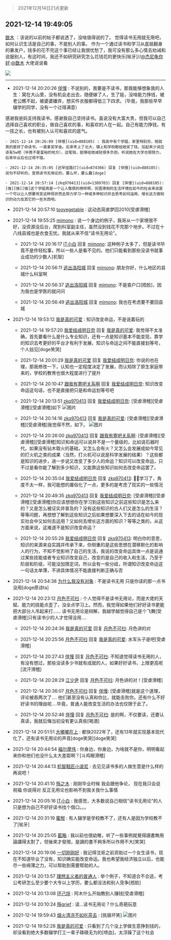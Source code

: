 > 2021年12月14日21点更新
<link rel="stylesheet" href="https://cdn.jsdelivr.net/gh/taotie6/sampleJSON@main/css/photo_show.css">
<meta name="referrer" content="no-referrer" />


 ## 2021-12-14 19:49:05 

 [㪚木](https://www.coolapk.com/feed/32127616?shareKey=ODFjMzIyM2U3M2QxNjFiODg3OTk~) ：该说的以前的帖子都说透了，没啥值得说的了。
觉得读书无用就无用吧，如何认识生活是自己的事，不是别人的事。
作为一个通过读书和学习从底层翻身的暴发户，钱多的花不完这个事已经让我很忧愁了，我可没有那么多心情去劝诫和说服别人，有这时间<!--break-->，我还不如研究研究怎么花钱花的更快乐[呲牙]//<a class="feed-link-uname" href="/u/杰尼龟你好">@杰尼龟你好</a>:<a class="feed-link-uname" href="/u/㪚木">@㪚木</a> 大佬说说看 

<div class="album">
<img class="img-item" src="https://image.coolapk.com/feed/2020/0511/21/1081091_45bad8f3_4880_7713@356x200.gif" />
</div>

 ------- 

- 2021-12-14 20:20:26 [佯慢](uid=888105) : 不说别的，我要是不读书，那我能够想象我的人生：窝在大山里，没有机会走出去，随便嫁了人，生了娃，没啥能力挣钱，被老公瞧不起，被婆婆嫌弃，想买件衣服都得低三下四求。（毕竟，我那些早早辍学的同学，没有一个过得满意）

感谢我爸妈支持我读书，感谢我自己坚持读书。虽说没有大富大贵<!--break-->，但我可以自己选择自己喜欢的职业，做自己喜欢的事，和喜欢的人在一起。自己有能力挣钱，有一技之长，也有被别人认可和喜欢的底气。 

    - 2021-12-14 20:26:09 [佯慢](uid=888105) : 我高中有个学姐，家里特别穷，她就真的是拼了命读书，一直拿奖学金。后来考上了北大，镇上和学校都给她奖了钱，加起来少说应该有5w吧（毕竟不是富裕的地方），这笔钱，能够给她减轻很多负担。听说她在大学也很努力，后来毕业后也过得不错。 

    - 2021-12-14 20:35:05 [迟早挂路灯](uid=874366) 回复 [佯慢](uid=888105): 说句不好听的，宣扬读书无用论的，要么坏，要么蠢[doge] 

    - 2021-12-14 20:57:14 [zkq970413](uid=1309703) 回复 [佯慢](uid=888105): [强][强][强]这个学姐真是一个让人敬佩的榜样啊，穷困潦倒的生活环境在如今的社会来说是一个可以让人想要改变这种现状而去努力学习一种或多种知识并去思考如何运用、增长这方面知识的动力及其它的一些东西吧。 

- 2021-12-14 20:57:10 [toovegetable](uid=2180995) : 这动态简直梦回2010[受虐滑稽] 

- 2021-12-14 19:55:25 [mimono](uid=1302072) : 说一个身边的例子，我哥从一个家境很不好，没资源没后台，爬到科室副主任，虽然没到钱花不完那个地步。不过在十八线县城也是衣食无忧。我就从来不信“读书无用论”。 

    - 2021-12-14 20:16:17 [IT小白](uid=1002886) 回复 [mimono](uid=1302072): 这种例子太多了，但是读书毕竟不是件轻松事，所以一些人是看不见的。他们只能看到那些没读书就事业成功的少数人[机智] 

    - 2021-12-14 20:56:11 [逃出洛阳城](uid=6345748) 回复 [mimono](uid=1302072): 朋友你好，什么地区的县城什么科室啊 

    - 2021-12-14 20:56:37 [逃出洛阳城](uid=6345748) 回复 [mimono](uid=1302072): 不是查户口[捂脸]，因为我也是学医的就问问 

    - 2021-12-14 20:56:49 [逃出洛阳城](uid=6345748) 回复 [mimono](uid=1302072): 我也在考虑要不要回县城 

- 2021-12-14 19:53:12 [我是真的可爱](uid=731138) : 知识改变命运，不是说着玩的 

    - 2021-12-14 19:57:20 [我爱结成明日奈](uid=1772977) 回复 [我是真的可爱](uid=731138): 我觉得不太准确，首先要看什么是什么专业知识，还有一点是知识基本不能变现，靠学的知识去考更好的平台才有利于发展，知识与命运之间不能直接划等号，个人拙见[doge笑哭] 

    - 2021-12-14 20:01:29 [我是真的可爱](uid=731138) 回复 [我爱结成明日奈](uid=1772977): 你说的也在理，那我修改一下，认知也一定程度决定了发展，而认知除了原生家庭带来的，学校的教育也很大程度进行了提升 

    - 2021-12-14 20:10:47 [跟我有寄吧关系啊](uid=3974915) 回复 [我爱结成明日奈](uid=1772977): 知识改变命运这句话，也不是直接把只是和命运划等号吧 

    - 2021-12-14 20:13:51 [zkq970413](uid=1309703) 回复 [我爱结成明日奈](uid=1772977): [受虐滑稽][受虐滑稽][受虐滑稽]如下 ![图片](https://image.coolapk.com/feed/2021/1214/20/1309703_4031_0769_594@1080x588.jpg)

    - 2021-12-14 20:14:16 [zkq970413](uid=1309703) 回复 [我是真的可爱](uid=731138): [受虐滑稽][受虐滑稽][受虐滑稽]我觉得不然，如下。 ![图片](https://image.coolapk.com/feed/2021/1214/20/1309703_4031_0769_594@1080x588.jpg)

    - 2021-12-14 20:26:00 [zkq970413](uid=1309703) 回复 [跟我有寄吧关系啊](uid=3974915): [受虐滑稽][受虐滑稽][受虐滑稽]知识和命运可以说并不是一个量级的，比如说石器时代，如果没有钻木取火的基础，又怎么会有火？又怎么会发展成如今常见的打火机之类的成果（当然，打火机可以说是科学发展的结果）？这些都是知识的进步，进一步说又改变了多少人的命运？知识可以改变命运<!--break-->，只不过是看你能了解到多少知识，又能靠这些知识如何去改变命运罢了。 

    - 2021-12-14 20:35:04 [我爱结成明日奈](uid=1772977) 回复 [zkq970413](uid=1309703): 👌🏻学习了，角度不太一样，我可能想的庸俗化了一点，更多的是考虑了现实的一些情况 

    - 2021-12-14 20:49:35 [zkq970413](uid=1309703) 回复 [我爱结成明日奈](uid=1772977): [受虐滑稽][受虐滑稽][受虐滑稽]你应该想想你在学习到这些知识之前这些知识是怎么来的？又是怎么被证实并普及的？没有这些知识的古人们又是怎么的生活？等等问题，再想想了解到这些知识之后如果想要深入下去的话在如今的现实社会中又如何去运用？又如何去增长这方面的知识？等等之类的<!--break-->，从这方面来说，这难道不是知识改变命运？ 

    - 2021-12-14 20:55:28 [我爱结成明日奈](uid=1772977) 回复 [zkq970413](uid=1309703): 明白你的意思，知识的来源来自实践并传承下来，你侧重的是这些思想在潜移默化的影响人的行为，不知不觉影响了自己的生活，我说的改变命运具体一点是说通过某些技能或者专业知识改变自己，改变的是自己的收入和生活，乃至于阶层和阶级，可能没加限定词，所以会有一些分歧<!--break-->，所谓知识改变命运这一句话太单薄，不讲具体情况不能直接判断正确与否 

- 2021-12-14 20:54:38 [为什么我没有对象](uid=2236988) : 不是读书无用 只是你读的那一点书没用[doge原谅ta] 

- 2021-12-14 20:23:12 [月色不可扫](uid=3639201) : 个人觉得不是读书无用论，而是大佬的天赋、能力的技能点歪了，没全点学习上。然而，我觉得如果他们好好读书更能把大部分人吊起来打......
读书无用论是辩解，我越学越觉得自己是个飞舞[受虐滑稽]只有读书少的人才觉得没用.... 

    - 2021-12-14 20:24:36 [我是真的可爱](uid=731138) 回复 [月色不可扫](uid=3639201): 月色讲的对 

    - 2021-12-14 20:25:56 [月色不可扫](uid=3639201) 回复 [我是真的可爱](uid=731138): 水军头子是吧[受虐滑稽] 

    - 2021-12-14 20:27:43 [佯慢](uid=888105) 回复 [月色不可扫](uid=3639201): 不知道觉得读书无用的人，有没有想过，那些没读多少书就有成就的人，如果好好读书，上限更高呢[流汗滑稽] 

    - 2021-12-14 20:28:29 [江少尹](uid=3524927) 回复 [月色不可扫](uid=3639201): 月色讲的对！[受虐滑稽] 

    - 2021-12-14 20:36:07 [月色不可扫](uid=3639201) 回复 [佯慢](uid=888105): [受虐滑稽]就是这个道理，评论被吞两次了....
他们甚至没有认真和你比，就能击败你。还有什么不好好读书的理由呢....毕竟，普通人能改变生活的办法也仅限于此了。 

    - 2021-12-14 20:52:46 [佯慢](uid=888105) 回复 [月色不可扫](uid=3639201): 是的啊，不仅要读，还要认真读，我就后悔当初没有更认真些[喝酒] 

- 2021-12-14 20:51:51 [大嘟嘟在上](uid=4316956) : 都快2022年了，还有13年就实现基本现代化了，还有读书无用论的声音[doge笑哭][doge笑哭] 

- 2021-12-14 20:44:54 [福尔摩伟](uid=1181167) : 你身边，你身边，为啥就不是你，明明看起来你和他们也没什么太大差距啊？[斗鸡眼滑稽] 

- 2021-12-14 20:44:13 [机智鞋匠小波尼](uid=844076) : 去见见读书多的人做生意是什么样的再说吧！ 

- 2021-12-14 20:41:10 [殇之木](uid=1085570) : 刚刚毕业时候  我会跟他争论，
现在我只会说 祝福 你说得对
反正无用论也影响不到我关我什么事情 

- 2021-12-14 20:05:16 [IT小白](uid=1002886) : 我感觉，大多数说自己相信“读书无用论”的人只是想为自己不好好读书找个借口。。。 

- 2021-12-14 20:31:19 [蜜柑](uid=1097842) : 有人辍学是学校教不了，还有人是因为学校教不了[呲牙] 

- 2021-12-14 20:25:05 [藍略](uid=4334799) : 我以前也很幼稚，听了一些事例就覺得讀書無用論講得太對了，但後來才發現，是讀的書不夠多所以作用不大[笑哭] 

- 2021-12-14 20:19:06 [一切刚刚好](uid=701389) : 我记得沈哥之前资助过一个女生读书，现在不知道毕业了没有，知识确实能改变命运。我也希望我经济独立以后，也能尽一些绵薄之力，可以帮助到需要帮助的人。 

- 2021-12-14 20:13:57 [理想主义者的普通人](uid=1708330) : 举个例子，不知道合不合适，考公考研怎么至少要个大专以上学历，要么都没法和别人竞争[捂脸] 

- 2021-12-14 20:13:08 [环己烷](uid=181632) : 阿木什么开始教别人赚钱[受虐滑稽] 

- 2021-12-14 20:10:24 [殇grief](uid=4392516) : 读…读书无用论？什么奇葩玩意 

- 2021-12-14 19:59:43 [烟火清凉不如吃茶去](uid=4279524) : [挑眉坏笑] ![图片](https://image.coolapk.com/feed/2021/1214/19/4279524_71598de7_3182_9471_55@950x8728.jpeg)

- 2021-12-14 19:52:28 [我是真的可爱](uid=731138) : 只看到了几个没上学做生意挣到钱的，却没看到绝大多数辍学打工一辈子碌碌无为的[喷血]，太浮躁了这个社会 

